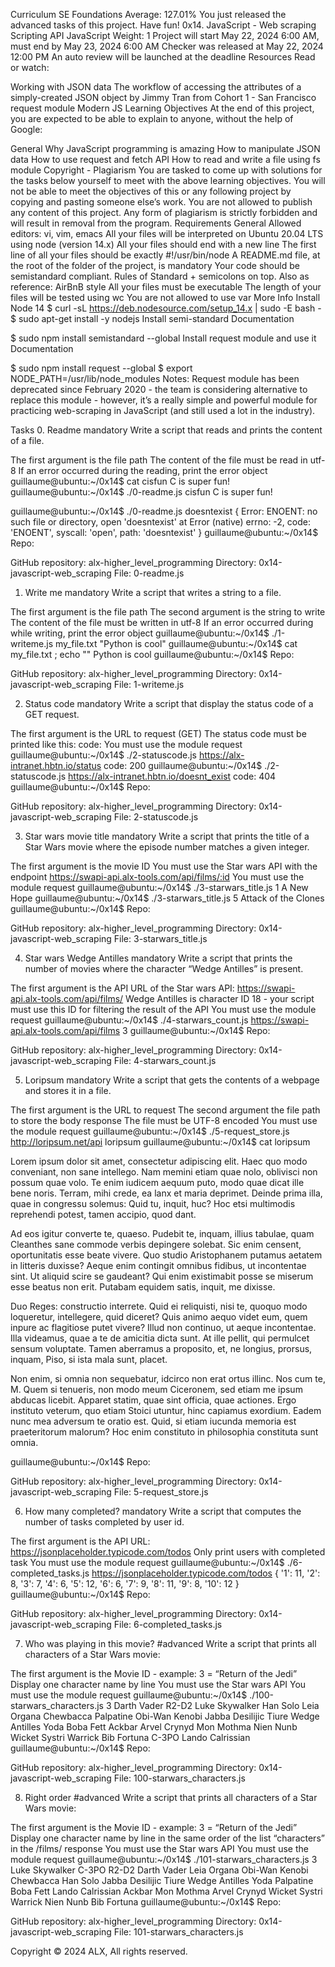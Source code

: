 
Curriculum
SE Foundations
Average: 127.01%
You just released the advanced tasks of this project. Have fun!
0x14. JavaScript - Web scraping
Scripting
API
JavaScript
 Weight: 1
 Project will start May 22, 2024 6:00 AM, must end by May 23, 2024 6:00 AM
 Checker was released at May 22, 2024 12:00 PM
 An auto review will be launched at the deadline
Resources
Read or watch:

Working with JSON data
The workflow of accessing the attributes of a simply-created JSON object by Jimmy Tran from Cohort 1 - San Francisco
request module
Modern JS
Learning Objectives
At the end of this project, you are expected to be able to explain to anyone, without the help of Google:

General
Why JavaScript programming is amazing
How to manipulate JSON data
How to use request and fetch API
How to read and write a file using fs module
Copyright - Plagiarism
You are tasked to come up with solutions for the tasks below yourself to meet with the above learning objectives.
You will not be able to meet the objectives of this or any following project by copying and pasting someone else’s work.
You are not allowed to publish any content of this project.
Any form of plagiarism is strictly forbidden and will result in removal from the program.
Requirements
General
Allowed editors: vi, vim, emacs
All your files will be interpreted on Ubuntu 20.04 LTS using node (version 14.x)
All your files should end with a new line
The first line of all your files should be exactly #!/usr/bin/node
A README.md file, at the root of the folder of the project, is mandatory
Your code should be semistandard compliant. Rules of Standard + semicolons on top. Also as reference: AirBnB style
All your files must be executable
The length of your files will be tested using wc
You are not allowed to use var
More Info
Install Node 14
$ curl -sL https://deb.nodesource.com/setup_14.x | sudo -E bash -
$ sudo apt-get install -y nodejs
Install semi-standard
Documentation

$ sudo npm install semistandard --global
Install request module and use it
Documentation

$ sudo npm install request --global
$ export NODE_PATH=/usr/lib/node_modules
Notes: Request module has been deprecated since February 2020 - the team is considering alternative to replace this module - however, it’s a really simple and powerful module for practicing web-scraping in JavaScript (and still used a lot in the industry).

Tasks
0. Readme
mandatory
Write a script that reads and prints the content of a file.

The first argument is the file path
The content of the file must be read in utf-8
If an error occurred during the reading, print the error object
guillaume@ubuntu:~/0x14$ cat cisfun
C is super fun!
guillaume@ubuntu:~/0x14$ ./0-readme.js cisfun
C is super fun!

guillaume@ubuntu:~/0x14$ ./0-readme.js doesntexist
{ Error: ENOENT: no such file or directory, open 'doesntexist'
    at Error (native)
  errno: -2,
  code: 'ENOENT',
  syscall: 'open',
  path: 'doesntexist' }
guillaume@ubuntu:~/0x14$ 
Repo:

GitHub repository: alx-higher_level_programming
Directory: 0x14-javascript-web_scraping
File: 0-readme.js
  
1. Write me
mandatory
Write a script that writes a string to a file.

The first argument is the file path
The second argument is the string to write
The content of the file must be written in utf-8
If an error occurred during while writing, print the error object
guillaume@ubuntu:~/0x14$ ./1-writeme.js my_file.txt "Python is cool"
guillaume@ubuntu:~/0x14$ cat my_file.txt ; echo ""
Python is cool
guillaume@ubuntu:~/0x14$ 
Repo:

GitHub repository: alx-higher_level_programming
Directory: 0x14-javascript-web_scraping
File: 1-writeme.js
  
2. Status code
mandatory
Write a script that display the status code of a GET request.

The first argument is the URL to request (GET)
The status code must be printed like this: code: <status code>
You must use the module request
guillaume@ubuntu:~/0x14$ ./2-statuscode.js https://alx-intranet.hbtn.io/status
code: 200
guillaume@ubuntu:~/0x14$ ./2-statuscode.js https://alx-intranet.hbtn.io/doesnt_exist
code: 404
guillaume@ubuntu:~/0x14$ 
Repo:

GitHub repository: alx-higher_level_programming
Directory: 0x14-javascript-web_scraping
File: 2-statuscode.js
  
3. Star wars movie title
mandatory
Write a script that prints the title of a Star Wars movie where the episode number matches a given integer.

The first argument is the movie ID
You must use the Star wars API with the endpoint https://swapi-api.alx-tools.com/api/films/:id
You must use the module request
guillaume@ubuntu:~/0x14$ ./3-starwars_title.js 1
A New Hope
guillaume@ubuntu:~/0x14$ ./3-starwars_title.js 5
Attack of the Clones
guillaume@ubuntu:~/0x14$ 
Repo:

GitHub repository: alx-higher_level_programming
Directory: 0x14-javascript-web_scraping
File: 3-starwars_title.js
  
4. Star wars Wedge Antilles
mandatory
Write a script that prints the number of movies where the character “Wedge Antilles” is present.

The first argument is the API URL of the Star wars API: https://swapi-api.alx-tools.com/api/films/
Wedge Antilles is character ID 18 - your script must use this ID for filtering the result of the API
You must use the module request
guillaume@ubuntu:~/0x14$ ./4-starwars_count.js https://swapi-api.alx-tools.com/api/films
3
guillaume@ubuntu:~/0x14$ 
Repo:

GitHub repository: alx-higher_level_programming
Directory: 0x14-javascript-web_scraping
File: 4-starwars_count.js
  
5. Loripsum
mandatory
Write a script that gets the contents of a webpage and stores it in a file.

The first argument is the URL to request
The second argument the file path to store the body response
The file must be UTF-8 encoded
You must use the module request
guillaume@ubuntu:~/0x14$ ./5-request_store.js http://loripsum.net/api loripsum
guillaume@ubuntu:~/0x14$ cat loripsum
<p>Lorem ipsum dolor sit amet, consectetur adipiscing elit. Haec quo modo conveniant, non sane intellego. Nam memini etiam quae nolo, oblivisci non possum quae volo. Te enim iudicem aequum puto, modo quae dicat ille bene noris. Terram, mihi crede, ea lanx et maria deprimet. Deinde prima illa, quae in congressu solemus: Quid tu, inquit, huc? Hoc etsi multimodis reprehendi potest, tamen accipio, quod dant. </p>

<p>Ad eos igitur converte te, quaeso. Pudebit te, inquam, illius tabulae, quam Cleanthes sane commode verbis depingere solebat. Sic enim censent, oportunitatis esse beate vivere. Quo studio Aristophanem putamus aetatem in litteris duxisse? Aeque enim contingit omnibus fidibus, ut incontentae sint. Ut aliquid scire se gaudeant? Qui enim existimabit posse se miserum esse beatus non erit. Putabam equidem satis, inquit, me dixisse. </p>

<p>Duo Reges: constructio interrete. Quid ei reliquisti, nisi te, quoquo modo loqueretur, intellegere, quid diceret? Quis animo aequo videt eum, quem inpure ac flagitiose putet vivere? Illud non continuo, ut aeque incontentae. Illa videamus, quae a te de amicitia dicta sunt. At ille pellit, qui permulcet sensum voluptate. Tamen aberramus a proposito, et, ne longius, prorsus, inquam, Piso, si ista mala sunt, placet. </p>

<p>Non enim, si omnia non sequebatur, idcirco non erat ortus illinc. Nos cum te, M. Quem si tenueris, non modo meum Ciceronem, sed etiam me ipsum abducas licebit. Apparet statim, quae sint officia, quae actiones. Ergo instituto veterum, quo etiam Stoici utuntur, hinc capiamus exordium. Eadem nunc mea adversum te oratio est. Quid, si etiam iucunda memoria est praeteritorum malorum? Hoc enim constituto in philosophia constituta sunt omnia. </p>

guillaume@ubuntu:~/0x14$ 
Repo:

GitHub repository: alx-higher_level_programming
Directory: 0x14-javascript-web_scraping
File: 5-request_store.js
  
6. How many completed?
mandatory
Write a script that computes the number of tasks completed by user id.

The first argument is the API URL: https://jsonplaceholder.typicode.com/todos
Only print users with completed task
You must use the module request
guillaume@ubuntu:~/0x14$ ./6-completed_tasks.js https://jsonplaceholder.typicode.com/todos
{ '1': 11,
  '2': 8,
  '3': 7,
  '4': 6,
  '5': 12,
  '6': 6,
  '7': 9,
  '8': 11,
  '9': 8,
  '10': 12 }
guillaume@ubuntu:~/0x14$
Repo:

GitHub repository: alx-higher_level_programming
Directory: 0x14-javascript-web_scraping
File: 6-completed_tasks.js
  
7. Who was playing in this movie?
#advanced
Write a script that prints all characters of a Star Wars movie:

The first argument is the Movie ID - example: 3 = “Return of the Jedi”
Display one character name by line
You must use the Star wars API
You must use the module request
guillaume@ubuntu:~/0x14$ ./100-starwars_characters.js 3
Darth Vader
R2-D2
Luke Skywalker
Han Solo
Leia Organa
Chewbacca
Palpatine
Obi-Wan Kenobi
Jabba Desilijic Tiure
Wedge Antilles
Yoda
Boba Fett
Ackbar
Arvel Crynyd
Mon Mothma
Nien Nunb
Wicket Systri Warrick
Bib Fortuna
C-3PO
Lando Calrissian
guillaume@ubuntu:~/0x14$ 
Repo:

GitHub repository: alx-higher_level_programming
Directory: 0x14-javascript-web_scraping
File: 100-starwars_characters.js
  
8. Right order
#advanced
Write a script that prints all characters of a Star Wars movie:

The first argument is the Movie ID - example: 3 = “Return of the Jedi”
Display one character name by line in the same order of the list “characters” in the /films/ response
You must use the Star wars API
You must use the module request
guillaume@ubuntu:~/0x14$ ./101-starwars_characters.js 3
Luke Skywalker
C-3PO
R2-D2
Darth Vader
Leia Organa
Obi-Wan Kenobi
Chewbacca
Han Solo
Jabba Desilijic Tiure
Wedge Antilles
Yoda
Palpatine
Boba Fett
Lando Calrissian
Ackbar
Mon Mothma
Arvel Crynyd
Wicket Systri Warrick
Nien Nunb
Bib Fortuna
guillaume@ubuntu:~/0x14$ 
Repo:

GitHub repository: alx-higher_level_programming
Directory: 0x14-javascript-web_scraping
File: 101-starwars_characters.js
  
Copyright © 2024 ALX, All rights reserved.

